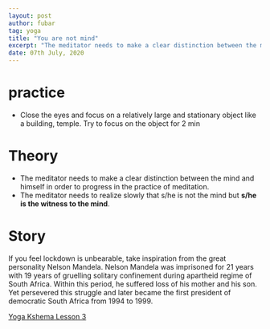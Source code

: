 ```yaml
---
layout: post
author: fubar
tag: yoga
title: "You are not mind"
excerpt: "The meditator needs to make a clear distinction between the mind and himself in order to progress in the practice of meditation"
date: 07th July, 2020
---
```


# practice
- Close the eyes and focus on a relatively large and stationary object like a building, temple. Try to focus on the object for 2 min

# Theory
- The meditator needs to make a clear distinction between the mind and himself in order to progress in the practice of meditation.
- The meditator needs to realize slowly that s/he is not the mind but **s/he is the witness to the mind**.

# Story

If you feel lockdown is unbearable, take inspiration from the great personality Nelson Mandela. Nelson Mandela was imprisoned for 21 years with 19 years of gruelling solitary confinement during apartheid regime of South Africa. Within this period, he suffered loss of his mother and his son. Yet persevered this struggle and later became the first president of democratic South Africa from 1994 to 1999.

[Yoga Kshema Lesson 3](https://www.youtube.com/watch?v=X4AxpLHHnDY)
